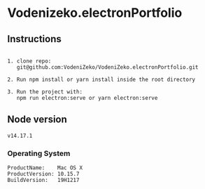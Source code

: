 # Vodenizeko.electronPortfolio

## Instructions
```

1. clone repo:
   git@github.com:VodeniZeko/VodeniZeko.electronPortfolio.git

2. Run npm install or yarn install inside the root directory

3. Run the project with:
   npm run electron:serve or yarn electron:serve
```

## Node version

```
v14.17.1
```


### Operating System
```
ProductName:	Mac OS X
ProductVersion:	10.15.7
BuildVersion:	19H1217
```

